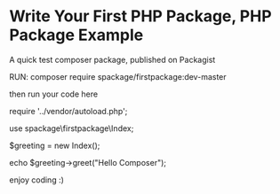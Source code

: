 # Write Your First PHP Package, PHP Package Example
A quick test composer package, published on Packagist

RUN: composer require spackage/firstpackage:dev-master

then run your code here



require '../vendor/autoload.php';

use spackage\firstpackage\Index;

$greeting = new Index();

echo $greeting->greet("Hello Composer");

enjoy coding :)
